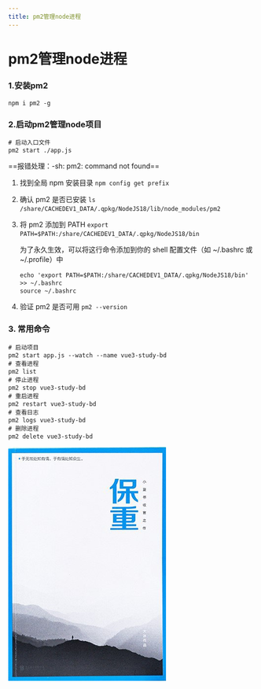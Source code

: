 ```yaml
---
title: pm2管理node进程
---
```


# pm2管理node进程

### 1.安装pm2
```
npm i pm2 -g
```

### 2.启动pm2管理node项目

```shell
# 启动入口文件
pm2 start ./app.js
```

==报错处理：-sh: pm2: command not found==


1. 找到全局 npm 安装目录
```npm config get prefix```

2. 确认 pm2 是否已安装
```ls /share/CACHEDEV1_DATA/.qpkg/NodeJS18/lib/node_modules/pm2```

3. 将 pm2 添加到 PATH
```export PATH=$PATH:/share/CACHEDEV1_DATA/.qpkg/NodeJS18/bin```

    为了永久生效，可以将这行命令添加到你的 shell 配置文件（如 ~/.bashrc 或 ~/.profile）中

    ```shell
    echo 'export PATH=$PATH:/share/CACHEDEV1_DATA/.qpkg/NodeJS18/bin' >> ~/.bashrc
    source ~/.bashrc
    ```

4. 验证 pm2 是否可用
```pm2 --version```


### 3. 常用命令

```shell
# 启动项目
pm2 start app.js --watch --name vue3-study-bd
# 查看进程
pm2 list
# 停止进程
pm2 stop vue3-study-bd
# 重启进程
pm2 restart vue3-study-bd
# 查看日志
pm2 logs vue3-study-bd
# 删除进程
pm2 delete vue3-study-bd
```

![img.png](./img/s34302424.jpg)
